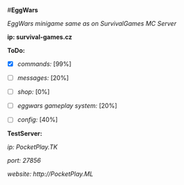 #**EggWars**


_EggWars minigame same as on SurvivalGames MC Server_

**ip: survival-games.cz**


__ToDo:__

- [x] _commands:_ [99%]

- [ ] _messages:_ [20%]

- [ ] _shop:_ [0%]

- [ ] _eggwars gameplay system:_ [20%]

- [ ] _config:_ [40%]

__TestServer:__

_ip: PocketPlay.TK_

_port: 27856_

_website: http://PocketPlay.ML_
